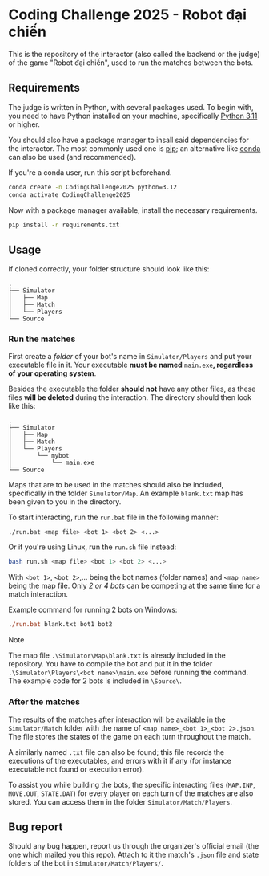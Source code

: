 # Coding Challenge 2025 - Robot đại chiến

This is the repository of the interactor (also called the backend or the judge) of the game "Robot đại chiến", used to run the matches between the bots.

## Requirements

The judge is written in Python, with several packages used. To begin with, you need to have Python installed on your machine, specifically [Python 3.11](https://www.python.org/downloads/release/python-3110/) or higher.

You should also have a package manager to insall said dependencies for the interactor. The most commonly used one is [pip](https://pip.pypa.io/en/stable/); an alternative like [conda](https://docs.conda.io/en/latest/) can also be used (and recommended).

If you're a conda user, run this script beforehand.

```bash
conda create -n CodingChallenge2025 python=3.12
conda activate CodingChallenge2025
```

Now with a package manager available, install the necessary requirements.

```bash
pip install -r requirements.txt
```

## Usage

If cloned correctly, your folder structure should look like this:

```
.
├── Simulator
│   ├── Map
│   ├── Match
│   └── Players
└── Source
```

### Run the matches

First create a *folder* of your bot's name in `Simulator/Players` and put your executable file in it. Your executable **must be named** `main.exe`**, regardless of your operating system**.

Besides the executable the folder **should not** have any other files, as these files **will be deleted** during the interaction. The directory should then look like this:

```
.
├── Simulator
│   ├── Map
│   ├── Match
│   └── Players
│       └── mybot
│           └── main.exe
└── Source
```

Maps that are to be used in the matches should also be included, specifically in the folder `Simulator/Map`. An example `blank.txt` map has been given to you in the directory.

To start interacting, run the `run.bat` file in the following manner:

```
./run.bat <map file> <bot 1> <bot 2> <...>
```

Or if you're using Linux, run the `run.sh` file instead:

```bash
bash run.sh <map file> <bot 1> <bot 2> <...>
```

With `<bot 1>`, `<bot 2>`,... being the bot names (folder names) and `<map name>` being the map file. Only *2 or 4 bots* can be competing at the same time for a match interaction.

Example command for running 2 bots on Windows:
```ps
./run.bat blank.txt bot1 bot2
```

> [!NOTE]
> The map file `.\Simulator\Map\blank.txt` is already included in the repository. You have to compile the bot and put it in the folder `.\Simulator\Players\<bot name>\main.exe` before running the command. The example code for 2 bots is included in `\Source\`.


### After the matches

The results of the matches after interaction will be available in the `Simulator/Match` folder with the name of `<map name>_<bot 1>_<bot 2>.json`. The file stores the states of the game on each turn throughout the match.

A similarly named `.txt` file can also be found; this file records the executions of the executables, and errors with it if any (for instance executable not found or execution error).

To assist you while building the bots, the specific interacting files (`MAP.INP`, `MOVE.OUT`, `STATE.DAT`) for every player on each turn of the matches are also stored. You can access them in the folder `Simulator/Match/Players`.

## Bug report

Should any bug happen, report us through the organizer's official email (the one which mailed you this repo). Attach to it the match's `.json` file and state folders of the bot in `Simulator/Match/Players/`.
